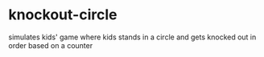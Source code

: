 # knockout-circle
simulates kids' game where kids stands in a circle and gets knocked out in order based on a counter
